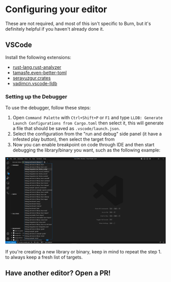 # Configuring your editor

These are not required, and most of this isn't specific to Burn, but it's definitely helpful if you
haven't already done it.

## VSCode

Install the following extensions:

- [rust-lang.rust-analyzer](https://marketplace.visualstudio.com/items?itemName=rust-lang.rust-analyzer)
- [tamasfe.even-better-toml](https://marketplace.visualstudio.com/items?itemName=tamasfe.even-better-toml)
- [serayuzgur.crates](https://marketplace.visualstudio.com/items?itemName=serayuzgur.crates)
- [vadimcn.vscode-lldb](https://marketplace.visualstudio.com/items?itemName=vadimcn.vscode-lldb)

### Setting up the Debugger

To use the debugger, follow these steps:
1. Open `Command Palette` with `Ctrl+Shift+P` or `F1` and type `LLDB: Generate Launch Configurations from Cargo.toml` then select it, this will generate a file that should be saved as `.vscode/launch.json`.
2. Select the configuration from the "run and debug" side panel (it have a infested play button), then select the target from
3. Now you can enable breakpoint on code through IDE and then start debugging the library/binary you want, such as the following example:

<div align="center">
<img src="./assets/debug-options-vscode.png" width="700px"/>
<div align="left">

If you're creating a new library or binary, keep in mind to repeat the step 1. to always keep a fresh list of targets.

## Have another editor? Open a PR!
